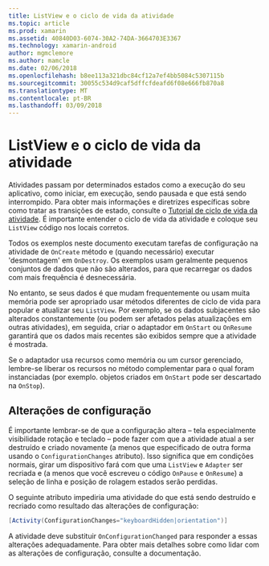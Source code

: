 ```yaml
---
title: ListView e o ciclo de vida da atividade
ms.topic: article
ms.prod: xamarin
ms.assetid: 40840D03-6074-30A2-74DA-3664703E3367
ms.technology: xamarin-android
author: mgmclemore
ms.author: mamcle
ms.date: 02/06/2018
ms.openlocfilehash: b8ee113a321dbc84cf12a7ef4bb5084c5307115b
ms.sourcegitcommit: 30055c534d9caf5dffcfdeafd6f08e666fb870a8
ms.translationtype: MT
ms.contentlocale: pt-BR
ms.lasthandoff: 03/09/2018
---
```

# <a name="listview-and-the-activity-lifecycle"></a>ListView e o ciclo de vida da atividade

Atividades passam por determinados estados como a execução do seu aplicativo, como iniciar, em execução, sendo pausada e que está sendo interrompido. Para obter mais informações e diretrizes específicas sobre como tratar as transições de estado, consulte o [Tutorial de ciclo de vida da atividade](~/android/app-fundamentals/activity-lifecycle/index.md).
É importante entender o ciclo de vida da atividade e coloque seu `ListView` código nos locais corretos.

Todos os exemplos neste documento executam tarefas de configuração na atividade de `OnCreate` método e (quando necessário) executar 'desmontagem' em `OnDestroy`. Os exemplos usam geralmente pequenos conjuntos de dados que não são alterados, para que recarregar os dados com mais frequência é desnecessária.

No entanto, se seus dados é que mudam frequentemente ou usam muita memória pode ser apropriado usar métodos diferentes de ciclo de vida para popular e atualizar seu `ListView`. Por exemplo, se os dados subjacentes são alterados constantemente (ou podem ser afetados pelas atualizações em outras atividades), em seguida, criar o adaptador em `OnStart` ou `OnResume` garantirá que os dados mais recentes são exibidos sempre que a atividade é mostrada.

Se o adaptador usa recursos como memória ou um cursor gerenciado, lembre-se liberar os recursos no método complementar para o qual foram instanciadas (por exemplo. objetos criados em `OnStart` pode ser descartado na `OnStop`).


## <a name="configuration-changes"></a>Alterações de configuração

É importante lembrar-se de que a configuração altera &ndash; tela especialmente visibilidade rotação e teclado &ndash; pode fazer com que a atividade atual a ser destruído e criado novamente (a menos que especificado de outra forma usando o `ConfigurationChanges` atributo). Isso significa que em condições normais, girar um dispositivo fará com que uma `ListView` e `Adapter` ser recriada e (a menos que você escreveu o código `OnPause` e `OnResume`) a seleção de linha e posição de rolagem estados serão perdidas.

O seguinte atributo impediria uma atividade do que está sendo destruído e recriado como resultado das alterações de configuração:

```csharp
[Activity(ConfigurationChanges="keyboardHidden|orientation")]
```

A atividade deve substituir `OnConfigurationChanged` para responder a essas alterações adequadamente. Para obter mais detalhes sobre como lidar com as alterações de configuração, consulte a documentação.

